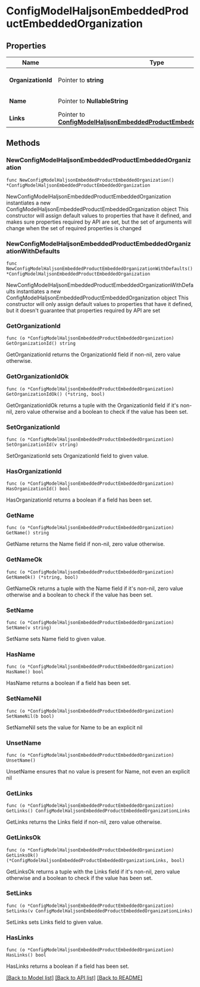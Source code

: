 # ConfigModelHaljsonEmbeddedProductEmbeddedOrganization

## Properties

Name | Type | Description | Notes
------------ | ------------- | ------------- | -------------
**OrganizationId** | Pointer to **string** | Identifier of the Organization. | [optional] 
**Name** | Pointer to **NullableString** | Name of the Organization. | [optional] 
**Links** | Pointer to [**ConfigModelHaljsonEmbeddedProductEmbeddedOrganizationLinks**](ConfigModelHaljsonEmbeddedProductEmbeddedOrganizationLinks.md) |  | [optional] 

## Methods

### NewConfigModelHaljsonEmbeddedProductEmbeddedOrganization

`func NewConfigModelHaljsonEmbeddedProductEmbeddedOrganization() *ConfigModelHaljsonEmbeddedProductEmbeddedOrganization`

NewConfigModelHaljsonEmbeddedProductEmbeddedOrganization instantiates a new ConfigModelHaljsonEmbeddedProductEmbeddedOrganization object
This constructor will assign default values to properties that have it defined,
and makes sure properties required by API are set, but the set of arguments
will change when the set of required properties is changed

### NewConfigModelHaljsonEmbeddedProductEmbeddedOrganizationWithDefaults

`func NewConfigModelHaljsonEmbeddedProductEmbeddedOrganizationWithDefaults() *ConfigModelHaljsonEmbeddedProductEmbeddedOrganization`

NewConfigModelHaljsonEmbeddedProductEmbeddedOrganizationWithDefaults instantiates a new ConfigModelHaljsonEmbeddedProductEmbeddedOrganization object
This constructor will only assign default values to properties that have it defined,
but it doesn't guarantee that properties required by API are set

### GetOrganizationId

`func (o *ConfigModelHaljsonEmbeddedProductEmbeddedOrganization) GetOrganizationId() string`

GetOrganizationId returns the OrganizationId field if non-nil, zero value otherwise.

### GetOrganizationIdOk

`func (o *ConfigModelHaljsonEmbeddedProductEmbeddedOrganization) GetOrganizationIdOk() (*string, bool)`

GetOrganizationIdOk returns a tuple with the OrganizationId field if it's non-nil, zero value otherwise
and a boolean to check if the value has been set.

### SetOrganizationId

`func (o *ConfigModelHaljsonEmbeddedProductEmbeddedOrganization) SetOrganizationId(v string)`

SetOrganizationId sets OrganizationId field to given value.

### HasOrganizationId

`func (o *ConfigModelHaljsonEmbeddedProductEmbeddedOrganization) HasOrganizationId() bool`

HasOrganizationId returns a boolean if a field has been set.

### GetName

`func (o *ConfigModelHaljsonEmbeddedProductEmbeddedOrganization) GetName() string`

GetName returns the Name field if non-nil, zero value otherwise.

### GetNameOk

`func (o *ConfigModelHaljsonEmbeddedProductEmbeddedOrganization) GetNameOk() (*string, bool)`

GetNameOk returns a tuple with the Name field if it's non-nil, zero value otherwise
and a boolean to check if the value has been set.

### SetName

`func (o *ConfigModelHaljsonEmbeddedProductEmbeddedOrganization) SetName(v string)`

SetName sets Name field to given value.

### HasName

`func (o *ConfigModelHaljsonEmbeddedProductEmbeddedOrganization) HasName() bool`

HasName returns a boolean if a field has been set.

### SetNameNil

`func (o *ConfigModelHaljsonEmbeddedProductEmbeddedOrganization) SetNameNil(b bool)`

 SetNameNil sets the value for Name to be an explicit nil

### UnsetName
`func (o *ConfigModelHaljsonEmbeddedProductEmbeddedOrganization) UnsetName()`

UnsetName ensures that no value is present for Name, not even an explicit nil
### GetLinks

`func (o *ConfigModelHaljsonEmbeddedProductEmbeddedOrganization) GetLinks() ConfigModelHaljsonEmbeddedProductEmbeddedOrganizationLinks`

GetLinks returns the Links field if non-nil, zero value otherwise.

### GetLinksOk

`func (o *ConfigModelHaljsonEmbeddedProductEmbeddedOrganization) GetLinksOk() (*ConfigModelHaljsonEmbeddedProductEmbeddedOrganizationLinks, bool)`

GetLinksOk returns a tuple with the Links field if it's non-nil, zero value otherwise
and a boolean to check if the value has been set.

### SetLinks

`func (o *ConfigModelHaljsonEmbeddedProductEmbeddedOrganization) SetLinks(v ConfigModelHaljsonEmbeddedProductEmbeddedOrganizationLinks)`

SetLinks sets Links field to given value.

### HasLinks

`func (o *ConfigModelHaljsonEmbeddedProductEmbeddedOrganization) HasLinks() bool`

HasLinks returns a boolean if a field has been set.


[[Back to Model list]](../README.md#documentation-for-models) [[Back to API list]](../README.md#documentation-for-api-endpoints) [[Back to README]](../README.md)


